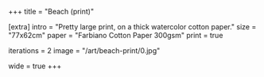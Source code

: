 +++
title = "Beach (print)"

[extra]
intro = "Pretty large print, on a thick watercolor cotton paper."
size = "77x62cm"
paper = "Farbiano Cotton Paper 300gsm"
print = true

iterations = 2
image = "/art/beach-print/0.jpg"

wide = true
+++

